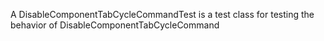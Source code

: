A DisableComponentTabCycleCommandTest is a test class for testing the behavior of DisableComponentTabCycleCommand